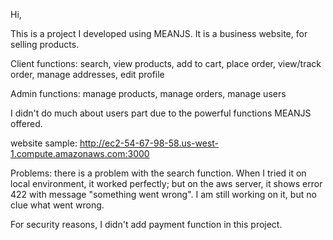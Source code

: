 Hi,

This is a project I developed using MEANJS. It is a business website, for selling products. 

Client functions:
search, view products, add to cart, place order, view/track order, manage addresses, edit profile

Admin functions:
manage products, manage orders, manage users

I didn't do much about users part due to the powerful functions MEANJS offered. 

website sample:
http://ec2-54-67-98-58.us-west-1.compute.amazonaws.com:3000

Problems:
there is a problem with the search function. When I tried it on local environment, it worked perfectly; but on the aws server, it shows error 422 with message "something went wrong". I am still working on it, but no clue what went wrong.

For security reasons, I didn't add payment function in this project.
